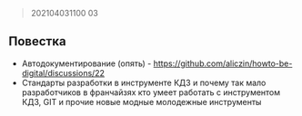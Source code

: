 
> 202104031100
03

## Повестка

* Автодокументирование (опять) - https://github.com/aliczin/howto-be-digital/discussions/22
* Стандарты разработки в инструменте КД3 и почему так мало разработчиков в франчайзях кто умеет работать с инструментом КД3, GIT и прочие новые модные молодежные инструменты


